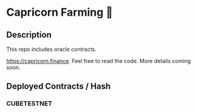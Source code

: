 # Capricorn Farming 🥞

## Description
This repo includes oracle contracts.

https://capricorn.finance. Feel free to read the code. More details coming soon.

## Deployed Contracts / Hash

### CUBETESTNET

